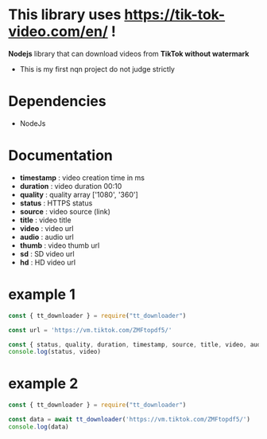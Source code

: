 # This library uses https://tik-tok-video.com/en/ !

**Nodejs** library that can download videos from **TikTok without watermark**

- This is my first nqn project do not judge strictly

# Dependencies
- NodeJs

# Documentation
- **timestamp** : video creation time in ms
- **duration** : video duration 00:10
- **quality** : quality array ['1080', '360']
- **status** : HTTPS status
- **source** : video source (link)
- **title** : video title
- **video** : video url
- **audio** : audio url
- **thumb** : video thumb url
- **sd** : SD video url
- **hd** : HD video url

# example 1
```js
const { tt_downloader } = require("tt_downloader")

const url = 'https://vm.tiktok.com/ZMFtopdf5/'

const { status, quality, duration, timestamp, source, title, video, audio, thumb, sd, hd } = await tt_downloader(url)
console.log(status, video)
```
# example 2
```js
const { tt_downloader } = require("tt_downloader")

const data = await tt_downloader('https://vm.tiktok.com/ZMFtopdf5/')
console.log(data)
```
